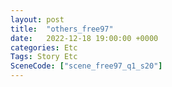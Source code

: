 ```yaml
---
layout: post
title:  "others_free97"
date:   2022-12-18 19:00:00 +0000
categories: Etc
Tags: Story Etc
SceneCode: ["scene_free97_q1_s20"]
---
```

